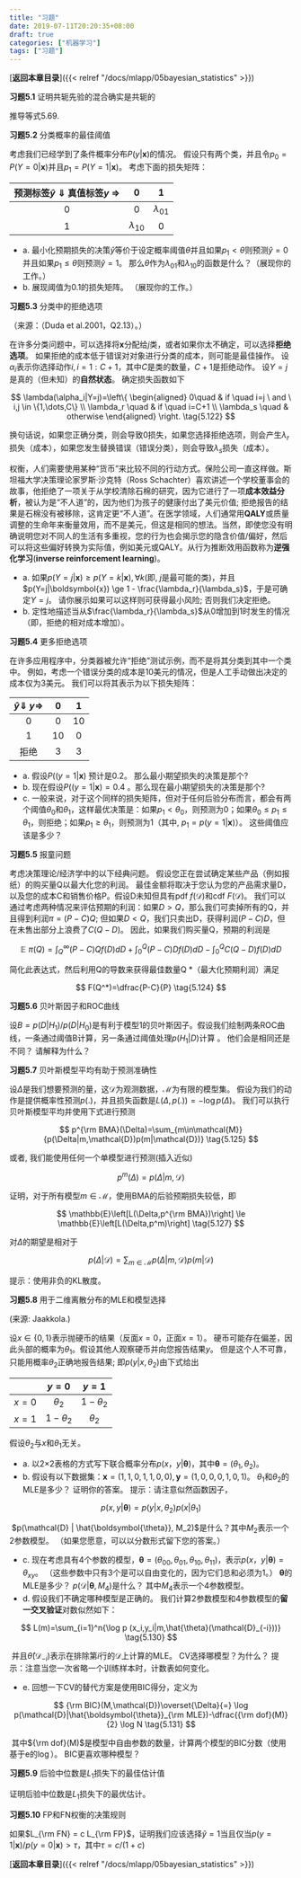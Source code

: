 ```yaml
---
title: "习题"
date: 2019-07-11T20:20:35+08:00
draft: true
categories: ["机器学习"]
tags: ["习题"]
---
```



[**返回本章目录**]({{< relref "/docs/mlapp/05bayesian_statistics" >}})

**习题5.1** 证明共轭先验的混合确实是共轭的

推导等式5.69.

<!--more-->

**习题5.2** 分类概率的最佳阈值

考虑我们已经学到了条件概率分布$P(y|\boldsymbol{x})$的情况。 假设只有两个类，并且令$p_0 = P(Y = 0 | \boldsymbol{x})$并且$p_1 = P(Y = 1 | \boldsymbol{x})$。 考虑下面的损失矩阵：

| 预测标签$\hat{y}$  $\Downarrow$      真值标签$y$  $\Rightarrow$ | 0 | 1 |
| :---: | :---: | :---: |
| 0 | 0 | $\lambda_{01}$ |
| 1 | $\lambda_{10}$ | 0 |

* a. 最小化预期损失的决策$\hat{y}$等价于设定概率阈值$\theta$并且如果$p_1 <\theta$则预测$\hat{y} = 0$并且如果$p_1\le \theta$则预测$\hat{y} = 1$。 那么$\theta$作为$\lambda_{01}$和$\lambda_{10}$的函数是什么？（展现你的工作。）
* b. 展现阈值为0.1的损失矩阵。 （展现你的工作。）

**习题5.3** 分类中的拒绝选项

（来源：（Duda et al.2001，Q2.13）。）

在许多分类问题中，可以选择将$\boldsymbol{x}$分配给$j$类，或者如果你太不确定，可以选择**拒绝选项**。 如果拒绝的成本低于错误对对象进行分类的成本，则可能是最佳操作。 设$\alpha_i$表示你选择动作$i, i = 1:C+1$，其中$C$是类的数量，$C + 1$是拒绝动作。 设$Y = j$是真的（但未知）的**自然状态**。 确定损失函数如下

$$
\lambda(\alpha_i|Y=j)=\left\{
\begin{aligned}
0\quad & if \quad i=j \ and \ i,j \in \{1,\dots,C\} \\
\lambda_r \quad & if \quad i=C+1 \\
\lambda_s \quad & otherwise
\end{aligned}
\right. \tag{5.122}
$$

换句话说，如果您正确分类，则会导致0损失，如果您选择拒绝选项，则会产生$\lambda_r$损失（成本），如果您发生替换错误（错误分类），则会导致$\lambda_s$损失（成本）。

权衡，人们需要使用某种“货币”来比较不同的行动方式。保险公司一直这样做。斯坦福大学决策理论家罗斯·沙克特（Ross Schachter）喜欢讲述一个学校董事会的故事，他拒绝了一项关于从学校清除石棉的研究，因为它进行了一项**成本效益分析**，被认为是“不人道”的，因为他们为孩子的健康付出了美元价值; 拒绝报告的结果是石棉没有被移除，这肯定更“不人道”。在医学领域，人们通常用**QALY**或质量调整的生命年来衡量效用，而不是美元，但这是相同的想法。当然，即使您没有明确说明您对不同人的生活有多重视，您的行为也会揭示您的隐含价值/偏好，然后可以将这些偏好转换为实际值，例如美元或QALY。从行为推断效用函数称为**逆强化学习**\(**inverse reinforcement learning**\)。

* a. 如果$p(Y=j|\boldsymbol{x})\ge p(Y = k | \boldsymbol{x}), \forall k$\(即, $j$是最可能的类\)，并且$p(Y=j|\boldsymbol{x}) \ge 1 - \frac{\lambda_r}{\lambda_s}$，于是可确定$Y=j$。 请你展示如果可以这样则可获得最小风险; 否则我们决定拒绝。
* b. 定性地描述当从$\frac{\lambda_r}{\lambda_s}$从0增加到1时发生的情况（即，拒绝的相对成本增加）。

**习题5.4** 更多拒绝选项

在许多应用程序中，分类器被允许“拒绝”测试示例，而不是将其分类到其中一个类中。 例如，考虑一个错误分类的成本是10美元的情况，但是人工手动做出决定的成本仅为3美元。 我们可以将其表示为以下损失矩阵：

| $\hat{y} \Downarrow$      $y \Rightarrow$ | 0 | 1 |
| :---: | :---: | :---: |
| 0 | 0 | 10 |
| 1 | 10 | 0 |
| 拒绝 | 3 | 3 |

* a. 假设$P((y = 1|\boldsymbol{x})$ 预计是0.2。 那么最小期望损失的决策是那个?
* b. 现在假设$P((y = 1|\boldsymbol{x})=0.4$ 。那么现在最小期望损失的决策是那个?
* c. 一般来说，对于这个同样的损失矩阵，但对于任何后验分布而言，都会有两个阈值$\theta_0$和$\theta_1$，这样最优决策是：如果$p_1 <\theta_0$，则预测为0；如果$\theta_0 \le p_1 \le \theta_1$，则拒绝；如果$p_1 \ge \theta_1$，则预测为1（其中, $p_1 = p(y = 1 | \boldsymbol{x})$）。 这些阈值应该是多少？

**习题5.5** 报童问题

考虑决策理论/经济学中的以下经典问题。 假设您正在尝试确定某些产品（例如报纸）的购买量Q以最大化您的利润。 最佳金额将取决于您认为您的产品需求量D，以及您的成本C和销售价格P。假设D未知但具有pdf $f(\mathcal{D})$和cdf $F(\mathcal{D})$。 我们可以通过考虑两种情况来评估预期的利润：如果$D> Q$，那么我们可卖掉所有的Q，并且得到利润$\pi=(P - C) Q$; 但如果$D \lt Q$，我们只卖出D，获得利润$(P - C) D$，但在未售出部分上浪费了$C(Q-D)$。 因此，如果我们购买量Q，预期的利润是

$$
\mathbb{E} \ \pi(Q) = \int_Q^\infty{(P-C)Qf(D)dD} + \int_0^Q{(P-C)Df(D)dD}-\int_0^Q{C(Q-D)f(D)dD} \tag{5.123}
$$

简化此表达式，然后利用Q的导数来获得最佳数量Q \*（最大化预期利润）满足

$$
F(Q^*)=\dfrac{P-C}{P} \tag{5.124}
$$

**习题5.6** 贝叶斯因子和ROC曲线

设$B = p(D | H_1)/ p(D | H_0)$是有利于模型1的贝叶斯因子。假设我们绘制两条ROC曲线，一条通过阈值B计算，另一条通过阈值处理$p(H_1 | D)$计算 。 他们会是相同还是不同？ 请解释为什么？

**习题5.7** 贝叶斯模型平均有助于预测准确性

设$\Delta$是我们想要预测的量，这$\mathcal{D}$为观测数据，$\mathcal{M}$为有限的模型集。 假设为我们的动作是提供概率性预测$p(.)$，并且损失函数是$L(\Delta,p(.))= - \log p(\Delta)$。 我们可以执行贝叶斯模型平均并使用下式进行预测

$$
p^{\rm BMA}(\Delta)=\sum_{m\in\mathcal{M}}{p(\Delta|m,\mathcal{D})p(m|\mathcal{D})} \tag{5.125}
$$

或者, 我们能使用任何一个单模型进行预测\(插入近似\)

$$
p^m(\Delta)=p(\Delta|m,\mathcal{D})  \tag{5.126}
$$

证明，对于所有模型$m\in \mathcal{M}$，使用BMA的后验预期损失较低，即

$$
\mathbb{E}\left[L(\Delta,p^{\rm BMA})\right] \le \mathbb{E}\left[L(\Delta,p^m)\right]  \tag{5.127}
$$

对$\Delta$的期望是相对于

$$
p(\Delta|\mathcal{D})=\sum_{m\in \mathcal{M}}{p(\Delta|m,\mathcal{D})p(m|\mathcal{D})} \tag{5.128}
$$

提示：使用非负的KL散度。

**习题5.8** 用于二维离散分布的MLE和模型选择

\(来源: Jaakkola.\)

设$x\in \{0,1\}$表示抛硬币的结果（反面$x = 0$，正面$x = 1$）。 硬币可能存在偏差，因此头部的概率为$\theta_1$。假设其他人观察硬币并向您报告结果$y$。 但是这个人不可靠，只能用概率$\theta_2$正确地报告结果; 即$p(y | x,\theta_2)$由下式给出

|  | $y=0$ | $y=1$ |
| :---: | :---: | :---: |
| $x=0$ | $\theta_2$ | $1-\theta_2$ |
| $x=1$ | $1-\theta_2$ | $\theta_2$ |

假设$\theta_2$与$x$和$\theta_1$无关。

* a. 以2×2表格的方式写下联合概率分布$p(x，y |\boldsymbol{\theta})$，其中$\boldsymbol{\theta}=(\theta_1,\theta_2)$。
* b. 假设有以下数据集：$\boldsymbol{x} =(1,1,0,1,1,0,0), \boldsymbol{y} =(1,0,0,0,1,0,1)$。 $\theta_1$和$\theta_2$的MLE是多少？ 证明你的答案。 提示：请注意似然函数因子，

$$
p(x,y | \boldsymbol{\theta})=p(y|x,\theta_2)p(x|\theta_1)   \tag{5.129}
$$

​ $p(\mathcal{D} | \hat{\boldsymbol{\theta}}, M_2)$是什么？其中$M_2$表示一个2参数模型。 （如果您愿意，可以以分数形式留下您的答案。）

* c. 现在考虑具有4个参数的模型，$\boldsymbol{\theta}=(\theta_{00},\theta_{01},\theta_{10},\theta_{11})$，表示$p(x，y |\boldsymbol{\theta})=θ_{xy}$。 （这些参数中只有3个是可以自由变化的，因为它们总和必须为1。） $\boldsymbol{\theta}$的MLE是多少？ $p(\mathcal{D} |\boldsymbol{\theta},M_4)$是什么？ 其中$M_4$表示一个4参数模型。
* d. 假设我们不确定哪种模型是正确的。 我们计算2参数模型和4参数模型的**留一交叉验证**对数似然如下：

$$
L(m)=\sum_{i=1}^n{\log p (x_i,y_i|m,\hat{\theta}(\mathcal{D}_{-i}))}   \tag{5.130}
$$

​ 并且$\hat{\theta}(\mathcal{D}_{-i})$表示在排除第$i$行的$\mathcal{D}$上计算的MLE。 CV选择哪模型？为什么？ 提示：注意当您一次省略一个训练样本时，计数表如何变化。

* e. 回想一下CV的替代方案是使用BIC得分，定义为

$$
{\rm BIC}(M,\mathcal{D})\overset{\Delta}{=} \log p(\mathcal{D}|\hat{\boldsymbol{\theta}}_{\rm MLE})-\dfrac{{\rm dof}(M)}{2} \log N   \tag{5.131}
$$

​ 其中${\rm dof}(M)$是模型中自由参数的数量，计算两个模型的BIC分数（使用基于e的$\log$）。 BIC更喜欢哪种模型？

**习题5.9** 后验中位数是$L_1$损失下的最佳估计值

证明后验中位数是$L_1$损失下的最优估计。

**习题5.10** FP和FN权衡的决策规则

如果$L_{\rm FN} = c L_{\rm FP}$，证明我们应该选择$\hat{y} = 1$当且仅当$p(y = 1 | \boldsymbol{x})/ p(y = 0 | \boldsymbol{x})>\tau$，其中$\tau= c /(1+c)$

[**返回本章目录**]({{< relref "/docs/mlapp/05bayesian_statistics" >}})
